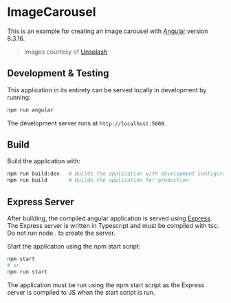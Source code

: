 # ImageCarousel

This is an example for creating an image carousel with [Angular](https://angular.io) version 8.3.16.

> Images courtesy of [Unsplash](https://unsplash.com)

## Development & Testing

This application in its entirety can be served locally in development by running:
```bash
npm run angular
```
The development server runs at `http://localhost:5000`.

## Build

Build the application with:
```bash
npm run build:dev	# Builds the application with development configuration
npm run build		# Builds the application for production
```

## Express Server

After building, the compiled angular application is served using [Express](http://expressjs.com). The Express server is written in Typescript and must be compiled with tsc. Do not run node . to create the server.

Start the application using the npm start script:
```bash
npm start
# or
npm run start
```

The application must be run using the npm start script as the Express server is compiled to JS when the start script is run.
